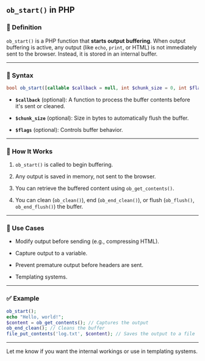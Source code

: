
## `ob_start()` in PHP

### 📌 Definition

`ob_start()` is a PHP function that **starts output buffering**. When output buffering is active, any output (like `echo`, `print`, or HTML) is not immediately sent to the browser. Instead, it is stored in an internal buffer.

---

### 🔧 Syntax

```php
bool ob_start([callable $callback = null, int $chunk_size = 0, int $flags = PHP_OUTPUT_HANDLER_STDFLAGS])
```

- **`$callback`** (optional): A function to process the buffer contents before it's sent or cleaned.
    
- **`$chunk_size`** (optional): Size in bytes to automatically flush the buffer.
    
- **`$flags`** (optional): Controls buffer behavior.
    

---

### 📖 How It Works

1. `ob_start()` is called to begin buffering.
    
2. Any output is saved in memory, not sent to the browser.
    
3. You can retrieve the buffered content using `ob_get_contents()`.
    
4. You can clean (`ob_clean()`), end (`ob_end_clean()`), or flush (`ob_flush()`, `ob_end_flush()`) the buffer.
    

---

### 📌 Use Cases

- Modify output before sending (e.g., compressing HTML).
    
- Capture output to a variable.
    
- Prevent premature output before headers are sent.
    
- Templating systems.
    

---

### ✅ Example

```php
ob_start();
echo "Hello, world!";
$content = ob_get_contents(); // Captures the output
ob_end_clean(); // Cleans the buffer
file_put_contents('log.txt', $content); // Saves the output to a file
```

---

Let me know if you want the internal workings or use in templating systems.